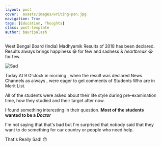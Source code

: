 ```yaml
---
layout: post
cover:  assets/images/writing-pen.jpg
navigation: True
tags: [Education, Thoughts]
class: post-template
author: bauripalash
---
```


West Bengal Board (India) Madhyamik Results of 2018 has been declared. Results always brings happiness 😀 for few and sadness & _heartbreak_ 😭 for few.

![Sad](https://media1.tenor.com/images/44396a8da3c65f507608a970581fbc94/tenor.gif?itemid=3518791)

Today At 9 O'clock in morning , when the result was declared News Channels as always , were eager to get comments of Students Who are in Merit List.

All of the students were asked about their life style during pre-examination time, how they studied and their target after now.

I found something interesting in their question.
**Most of the students wanted to be a _Doctor_** 

I'm not saying that that's bad but I'm surprised that nobody said that they want to do something for our country or people who need help.

That's Really Sad! 😯
